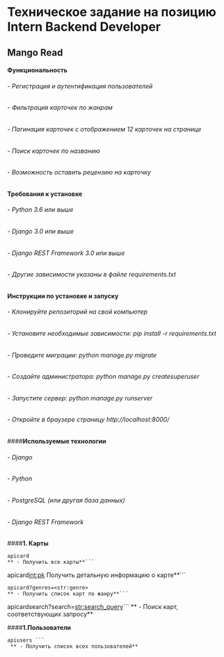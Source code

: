 # Техническое задание на позицию Intern Backend Developer

## Mango Read

#### **Функциональность**

###### - Регистрация и аутентификация пользователей
###### - Фильтрация карточек по жанрам
###### - Пагинация карточек с отображением 12 карточек на странице
###### - Поиск карточек по названию
###### - Возможность оставить рецензию на карточку

#### **Требования к установке**
###### - Python 3.6 или выше
###### - Django 3.0 или выше
###### - Django REST Framework 3.0 или выше
###### - Другие зависимости указаны в файле requirements.txt

#### **Инструкции по установке и запуску**
###### - Клонируйте репозиторий на свой компьютер
###### - Установите необходимые зависимости: pip install -r requirements.txt
###### - Проведите миграции: python manage.py migrate
###### - Создайте администратора: python manage.py createsuperuser
###### - Запустите сервер: python manage.py runserver
###### - Откройте в браузере страницу http://localhost:8000/

####**Используемые технологии**

###### - Django
###### - Python
###### - PostgreSQL (или другая база данных)
###### - Django REST Framework

####**1. Карты**

```
apicard
** - Получить все карты**```

```
apicard<int:pk> 
 Получить детальную информацию о карте**```

```
apicard?genres=<str:genre>
** - Получить список карт по жанру**```

```
apicardsearch?search=<str:search_query>```
 ** - Поиск  карт, соответствующих запросу**


####**1.Пользователи**
```
apiusers ```
 ** - Получить список всех пользователей**